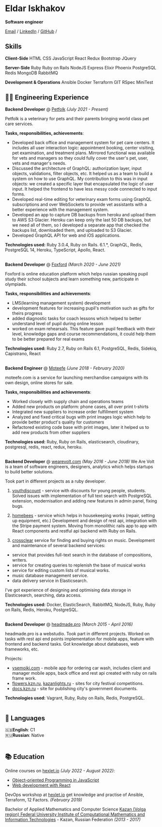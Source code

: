 # Eldar Iskhakov

**Software engineer**

[Email](mailto:iskhakov.e11@gmail.com) / [LinkedIn](https://www.linkedin.com/in/eldar-iskhakov-543374111/) / [GitHub](https://github.com/eldarik/) /

## Skills
**Client-Side**
HTML CSS JavaScript React Redux Bootstrap JQuery

**Server-Side**
Ruby Ruby on Rails NodeJS Express Elixir Phoenix PostgreSQL Redis MongoDB RabbitMQ

**Development & Operations**
Ansible Docker Terraform GIT RSpec MiniTest

## 👨‍💻 Engineering Experience

**Backend Developer** @ [Petfolk](https://petfolk.com) _(July 2021 - Present)_

Petfolk is a veterinary  for pets and their parents bringing world class pet care services.

**Tasks, responsibilities, achievements**:
- Developed back office and management system for pet care centers. It includes all user interaction logic: appointment booking, center visiting, pet examination, and treatment plans. Mirrored functional was available for vets and managers so they could fully cover the user's pet, user, vets and manager's needs.
- Discussed the architecture of GraphQL: authorization layer, input objects, validations, filter objects, etc. It helped us as a team to build a system on how to use GraphQL. My contribution to this was in input objects: we created a specific layer that encapsulated the logic of user input. It helped the frontend to have less messy code connected to input forms.
- Developed real-time editing for veterinary exam forms using GraphQL subscriptions and over WebSockets to provide vet assistants with a better experience with the management system.
- Developed an app to capture DB backups from heroku and upload them to AWS S3 Glacier. Heroku can keep only the last 50 DB backups, but we need all of them, so I developed a separate app that checked the backups list, downloaded them, and uploaded to S3 Glacier.
- Developed GraphQL API for web and iOS applications.

**Technologies used:** Ruby 3.0.4, Ruby on Rails. 6.1.*, GraphQL, Redis, PostgreSQL 14, Heroku, TypeScript, Apollo, React.
<br><br>

**Backend Developer** @ [Foxford](https://foxford.ru) _(March 2020 - June 2021)_ 

Foxford is online education platform which helps russian speaking pupil study their school subjects and learn something new, participate in olympiads.

**Tasks, responsibilities and achievements**:
 - LMS(learning management system) development
 - development features for increasing pupil's motivation such as gifts for theirs progress
 - added diagnostic tasks for coach lessons which helped to better understand level of pupil during online lesson
 - worked on exam rehearsals. This feature gave pupil feedback with their level, knowledge gaps and course recommendations, it could help them to be better prepared for real exams

**Technologies used:** Ruby 2.7, Ruby on Rails 6.1, PostgreSQL, Redis, Sidekiq, Capistrano, React
<br><br>

**Backend Engineer** @ [Moteefe](https://moteefe.com) _(June 2018 - February 2020)_

moteefe.com is a service for launching merchandise campaigns with its own design, online stores for sale.

**Tasks, responsibilities and achievements**:
- Worked closely with supply chain and operations teams
- Added new products on platform: phone cases, all over print t-shirts
- Integrated new suppliers to increase order fulfillment system
- Analyzed and fixed critical bugs with print images logic which help to provide better product's quality for customers
- Refactored existing code base with print images, later it helped us to add new products from other suppliers

**Technologies used:** Ruby, Ruby on Rails, elasticsearch, cloudinary, postgresql, redis, react, redux, heroku.
<br><br>

**Backend Developer** @ [wearevolt.com](https://wearevolt.com) _(May 2016 - June 2018)_
We Are Volt is a team of software engineers, designers, analytics which helps startups to build better solutions.

Took part in different projects as a ruby developer.

1. [youthdiscount](https://www.youthdiscount.com) - service with discounts for young people, students.
Solved issues with implementation of full text search with PostgreSQL extension, modernisation and adding new features in admin panel, fixing bugs.

2. [homebees](http://homebees.com/) - service which helps in housekeeping works (repair, setting up equipment, etc.)
Development and design of rest api, integration with the Stripe payment system. Moving from monolithic rails app to app with React components and restful api backend with Ruby on Rails.

3. [crossclear](http://www.crossclear.com/) service for finding and buying rights on music. Development and maintenance of several backend services:
  - service that provides full-text search in the database of compositions, writers.
  - service for creating queries to replenish the base of musical works
  - service for editing custom lists of musical works.
  - music database management service.
  - data delivery service in Elasticsearch.

I've got experience of designing and optimising data storage in Elasticsearch, searching, data access.

**Technologies used:** Docker, ElasticSearch, RabbitMQ, NodeJS, Ruby, Ruby on Rails, Redis, Heroku, PostgreSQL.
<br><br>

**Backend Developer** @ [headmade.pro](https://headmade.pro) _(March 2015 - April 2016)_

headmade.pro is a webstudio. Took part in different projects. Worked on tasks with rest api end points implementation for mobile apps, feature with frontend and backend tasks. Got knowledge about databases, web frameworks, etc.

Projects:
- [vsemoiki.com](https://vsemoiki.com) - mobile app for ordering car wash, includes client and manager mobile apps, back office and rest api created with ruby on rails frame work.
- [flowers.kzn.ru](https://flowers.kzn.ru), [kazanlights.ru](https://kazanlights.ru) - sites for city festival competitions.
- [docs.kzn.ru](https://docs.kzn.ru) - site for publishing city's government documents.

**Technologies used:** Vagrant, Ruby, Ruby on Rails, Redis, PostgreSQL.
<br><br>

## 💬 Languages

🇬🇧**English**: C1 <br>
🇷🇺**Russian**: Native
<br><br>

## 📚 Education
Online courses on [hexlet.io](https://hexlet.io) _(July 2022 - August 2022)_:
  - [Object-oriented Programming in JavaScript](https://ru.hexlet.io/programs/js-oop)
  - [Web development with React](https://ru.hexlet.io/programs/js-react-developer)

DevOps workshop at [hexlet.io](https://hexlet.io) get knowledge and practise of Ansible, Terraform, 12 Factors. _(February 2019)_

Bachelor of Applied Mathematics and Computer Science
[Kazan (Volga region) Federal University Institute of Computational Mathematics and Information Technologies](https://kpfu.ru/eng/academic-units/physics-mathematics-and-it/institute-of-computer-mathematics-and-information) - Kazan, Russian Federation _(2013 - 2017)_
